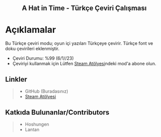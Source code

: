 <h2 align="center"> A Hat in Time - Türkçe Çeviri Çalışması</h2>

# Açıklamalar
Bu Türkçe çeviri modu; oyun içi yazıları Türkçeye çevirir. Türkçe font ve doku çevirileri eklenmiştir.

* Çeviri Durumu: %99 (6/1//23)
* Çeviriyi kullanmak için Lütfen [Steam Atölyesi](https://steamcommunity.com/sharedfiles/filedetails/?id=2066537900 "Steam Atölyesi")ndeki mod'a abone olun.

## Linkler
> * GitHub (Buradasınız)
> * [Steam Atölyesi](https://steamcommunity.com/sharedfiles/filedetails/?id=2066537900 "Steam Atölyesi")

## Katkıda Bulunanlar/Contributors
> * Hoshungen
> * Lantan
